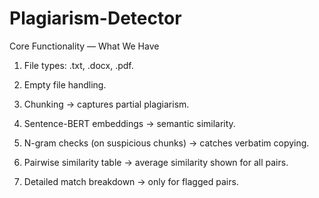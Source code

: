 # Plagiarism-Detector
Core Functionality — What We Have
1. File types: .txt, .docx, .pdf.

2. Empty file handling.

3. Chunking → captures partial plagiarism.

4. Sentence-BERT embeddings → semantic similarity.

5. N-gram checks (on suspicious chunks) → catches verbatim copying.

6. Pairwise similarity table → average similarity shown for all pairs.

7. Detailed match breakdown → only for flagged pairs.
